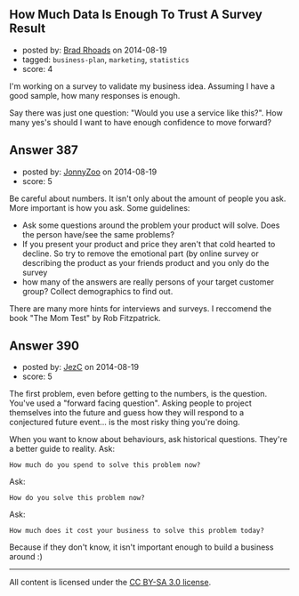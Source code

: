 ## How Much Data Is Enough To Trust A Survey Result

- posted by: [Brad Rhoads](https://stackexchange.com/users/42121/brad-rhoads) on 2014-08-19
- tagged: `business-plan`, `marketing`, `statistics`
- score: 4

I'm working on a survey to validate my business idea. Assuming I have a good sample, how many responses is enough.

Say there was just one question: "Would you use a service like this?". How many yes's should I want to have enough confidence to move forward?



## Answer 387

- posted by: [JonnyZoo](https://stackexchange.com/users/4074587/jonnyzoo) on 2014-08-19
- score: 5

Be careful about numbers. It isn't only about the amount of people you ask. More important is how you ask. Some guidelines:

- Ask some questions around the problem your product will solve. Does the person have/see the same problems?
- If you present your product and price they aren't that cold hearted to decline. So try to remove the emotional part (by online survey or describing the product as your friends product and you only do the survey
- how many of the answers are really persons of your target customer group? Collect demographics to find out.

There are many more hints for interviews and surveys. I reccomend the book "The Mom Test" by Rob Fitzpatrick.


## Answer 390

- posted by: [JezC](https://stackexchange.com/users/87431/jezc) on 2014-08-19
- score: 5

The first problem, even before getting to the numbers, is the question. You've used a "forward facing question". Asking people to project themselves into the future and guess how they will respond to a conjectured future event... is the most risky thing you're doing.

When you want to know about behaviours, ask historical questions. They're a better guide to reality. Ask:

    How much do you spend to solve this problem now?

Ask:

    How do you solve this problem now?

Ask:

    How much does it cost your business to solve this problem today?

Because if they don't know, it isn't important enough to build a business around :)




---

All content is licensed under the [CC BY-SA 3.0 license](https://creativecommons.org/licenses/by-sa/3.0/).
